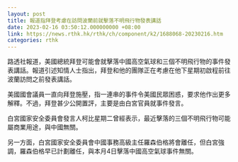 ```yaml
---
layout: post
title: 報道指拜登考慮在訪問波蘭前就擊落不明飛行物發表講話
date: 2023-02-16 03:50:12.000000000 +08:00
link: https://news.rthk.hk/rthk/ch/component/k2/1688068-20230216.htm
categories: rthk
---
```


路透社報道，美國總統拜登可能會就擊落中國高空氣球和三個不明飛行物的事件發表講話。報道引述知情人士指出，拜登和他的團隊正在考慮在他下星期初啟程前往波蘭訪問之前發表講話。

美國國會議員一直向拜登施壓，指一連串的事件令美國民眾困惑，要求他作出更多解釋。不過，拜登甚少公開置評，主要是由白宮官員就事件發言。

白宮國家安全委員會發言人柯比星期二曾經表示，最近擊落的三個不明飛行物可能屬商業用途，與中國無關。

另一方面，白宮國家安全委員會中國事務高級主任羅森伯格將會離任，但白宮強調，羅森伯格早已計劃離任，與本月4日擊落中國高空氣球事件無關。
